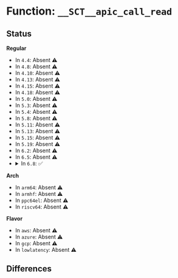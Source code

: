 # Function: <code>__SCT__apic_call_read</code>

## Status
<b>Regular</b>
<ul>
<li>
In <code>4.4</code>: Absent ⚠️
</li>
<li>
In <code>4.8</code>: Absent ⚠️
</li>
<li>
In <code>4.10</code>: Absent ⚠️
</li>
<li>
In <code>4.13</code>: Absent ⚠️
</li>
<li>
In <code>4.15</code>: Absent ⚠️
</li>
<li>
In <code>4.18</code>: Absent ⚠️
</li>
<li>
In <code>5.0</code>: Absent ⚠️
</li>
<li>
In <code>5.3</code>: Absent ⚠️
</li>
<li>
In <code>5.4</code>: Absent ⚠️
</li>
<li>
In <code>5.8</code>: Absent ⚠️
</li>
<li>
In <code>5.11</code>: Absent ⚠️
</li>
<li>
In <code>5.13</code>: Absent ⚠️
</li>
<li>
In <code>5.15</code>: Absent ⚠️
</li>
<li>
In <code>5.19</code>: Absent ⚠️
</li>
<li>
In <code>6.2</code>: Absent ⚠️
</li>
<li>
In <code>6.5</code>: Absent ⚠️
</li>
<li>
<details>
<summary>In <code>6.8</code>: ✅</summary>

**Collision:** Unique Global

**Inline:** No

**Transformation:** False

**Instances:**

```
In None (0)
Location: None
Inline: False
Direct callers:
  - arch/x86/entry/common.c:do_int80_emulation
  - arch/x86/kernel/irq.c:fixup_irqs
  - arch/x86/kernel/cpu/amd.c:init_amd
  - arch/x86/kernel/cpu/hygon.c:init_hygon
  - arch/x86/kernel/smpboot.c:do_boot_cpu
  - arch/x86/kernel/smpboot.c:wakeup_secondary_cpu_via_init
  - arch/x86/kernel/smpboot.c:wakeup_secondary_cpu_via_init
  - arch/x86/kernel/smpboot.c:wakeup_secondary_cpu_via_init
  - arch/x86/kernel/apic/apic.c:disconnect_bsp_APIC
  - arch/x86/kernel/apic/apic.c:disconnect_bsp_APIC
  - arch/x86/kernel/apic/apic.c:disconnect_bsp_APIC
  - arch/x86/kernel/apic/apic.c:__sysvec_error_interrupt
  - arch/x86/kernel/apic/apic.c:__sysvec_error_interrupt
  - arch/x86/kernel/apic/apic.c:handle_spurious_interrupt
  - arch/x86/kernel/apic/apic.c:enable_IR_x2apic
  - arch/x86/kernel/apic/apic.c:apic_read_boot_cpu_id
  - arch/x86/kernel/apic/apic.c:apic_read_boot_cpu_id
  - arch/x86/kernel/apic/apic.c:setup_local_APIC
  - arch/x86/kernel/apic/apic.c:setup_local_APIC
  - arch/x86/kernel/apic/apic.c:setup_local_APIC
  - arch/x86/kernel/apic/apic.c:setup_local_APIC
  - arch/x86/kernel/apic/apic.c:setup_local_APIC
  - arch/x86/kernel/apic/apic.c:setup_local_APIC
  - arch/x86/kernel/apic/apic.c:lapic_setup_esr
  - arch/x86/kernel/apic/apic.c:lapic_setup_esr
  - arch/x86/kernel/apic/apic.c:lapic_setup_esr
  - arch/x86/kernel/apic/apic.c:lapic_setup_esr
  - arch/x86/kernel/apic/apic.c:init_bsp_APIC
  - arch/x86/kernel/apic/apic.c:sync_Arb_IDs
  - arch/x86/kernel/apic/apic.c:disable_local_APIC
  - arch/x86/kernel/apic/apic.c:__sysvec_apic_timer_interrupt
  - arch/x86/kernel/apic/apic.c:calibrate_APIC_clock
  - arch/x86/kernel/apic/apic.c:calibrate_APIC_clock
  - arch/x86/kernel/apic/apic.c:lapic_cal_handler
  - arch/x86/kernel/apic/apic.c:lapic_timer_set_oneshot
  - arch/x86/kernel/apic/apic.c:lapic_timer_set_periodic
  - arch/x86/kernel/apic/apic.c:setup_APIC_eilvt
  - arch/x86/kernel/apic/apic.c:native_apic_icr_read
  - arch/x86/kernel/apic/apic.c:native_apic_icr_read
  - arch/x86/kernel/apic/apic_common.c:default_init_apic_ldr
  - arch/x86/kernel/apic/apic_common.c:default_apic_id_registered
  - arch/x86/kernel/apic/ipi.c:default_send_IPI_self
  - arch/x86/kernel/apic/ipi.c:default_send_IPI_all
  - arch/x86/kernel/apic/ipi.c:default_send_IPI_allbutself
  - arch/x86/kernel/apic/ipi.c:default_send_IPI_mask_allbutself_phys
  - arch/x86/kernel/apic/ipi.c:default_send_IPI_mask_sequence_phys
  - arch/x86/kernel/apic/ipi.c:default_send_IPI_single_phys
  - arch/x86/kernel/apic/vector.c:print_local_APIC
  - arch/x86/kernel/apic/vector.c:print_local_APIC
  - arch/x86/kernel/apic/vector.c:print_local_APIC
  - arch/x86/kernel/apic/vector.c:print_local_APIC
  - arch/x86/kernel/apic/vector.c:print_local_APIC
  - arch/x86/kernel/apic/vector.c:print_local_APIC
  - arch/x86/kernel/apic/vector.c:print_local_APIC
  - arch/x86/kernel/apic/vector.c:print_local_APIC
  - arch/x86/kernel/apic/vector.c:print_local_APIC
  - arch/x86/kernel/apic/vector.c:print_local_APIC
  - arch/x86/kernel/apic/vector.c:print_local_APIC
  - arch/x86/kernel/apic/vector.c:print_local_APIC
  - arch/x86/kernel/apic/vector.c:print_local_APIC
  - arch/x86/kernel/apic/vector.c:print_local_APIC
  - arch/x86/kernel/apic/vector.c:print_local_APIC
  - arch/x86/kernel/apic/vector.c:print_local_APIC
  - arch/x86/kernel/apic/vector.c:print_local_APIC
  - arch/x86/kernel/apic/vector.c:print_local_APIC
  - arch/x86/kernel/apic/vector.c:print_local_APIC
  - arch/x86/kernel/apic/vector.c:print_local_APIC
  - arch/x86/kernel/apic/vector.c:print_local_APIC
  - arch/x86/kernel/apic/vector.c:print_local_APIC
  - arch/x86/kernel/apic/vector.c:print_local_APIC
  - arch/x86/kernel/apic/vector.c:print_local_APIC
  - arch/x86/kernel/apic/vector.c:print_local_APIC
  - arch/x86/kernel/apic/vector.c:print_local_APIC
  - arch/x86/kernel/apic/vector.c:__vector_cleanup
  - arch/x86/kernel/apic/io_apic.c:unlock_ExtINT_logic
  - arch/x86/kernel/apic/io_apic.c:unmask_lapic_irq
  - arch/x86/kernel/apic/io_apic.c:mask_lapic_irq
  - arch/x86/kernel/apic/io_apic.c:ioapic_ack_level
  - arch/x86/kernel/apic/io_apic.c:native_restore_boot_irq_mode
  - arch/x86/kernel/apic/msi.c:msi_set_affinity
  - arch/x86/kernel/apic/x2apic_uv_x.c:uv_phys_pkg_id
  - arch/x86/kernel/vsmp_64.c:apicid_phys_pkg_id
  - arch/x86/platform/uv/uv_nmi.c:uv_nmi_init
  - drivers/thermal/intel/therm_throt.c:therm_lvt_init
  - drivers/thermal/intel/therm_throt.c:thermal_throttle_offline
  - drivers/thermal/intel/therm_throt.c:thermal_throttle_online
```
**Symbols:**

```
ffffffff8223ea00-ffffffff8223ea08: __SCT__apic_call_read (STB_GLOBAL)
```
</details>
</li>
</ul>
<b>Arch</b>
<ul>
<li>
In <code>arm64</code>: Absent ⚠️
</li>
<li>
In <code>armhf</code>: Absent ⚠️
</li>
<li>
In <code>ppc64el</code>: Absent ⚠️
</li>
<li>
In <code>riscv64</code>: Absent ⚠️
</li>
</ul>
<b>Flavor</b>
<ul>
<li>
In <code>aws</code>: Absent ⚠️
</li>
<li>
In <code>azure</code>: Absent ⚠️
</li>
<li>
In <code>gcp</code>: Absent ⚠️
</li>
<li>
In <code>lowlatency</code>: Absent ⚠️
</li>
</ul>

## Differences
